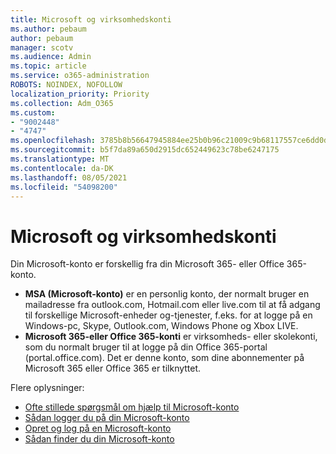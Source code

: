 ```yaml
---
title: Microsoft og virksomhedskonti
ms.author: pebaum
author: pebaum
manager: scotv
ms.audience: Admin
ms.topic: article
ms.service: o365-administration
ROBOTS: NOINDEX, NOFOLLOW
localization_priority: Priority
ms.collection: Adm_O365
ms.custom:
- "9002448"
- "4747"
ms.openlocfilehash: 3785b8b56647945884ee25b0b96c21009c9b68117557ce6dd0d049b9d2eeb9eb
ms.sourcegitcommit: b5f7da89a650d2915dc652449623c78be6247175
ms.translationtype: MT
ms.contentlocale: da-DK
ms.lasthandoff: 08/05/2021
ms.locfileid: "54098200"
---
```

# <a name="microsoft-and-business-accounts"></a>Microsoft og virksomhedskonti

Din Microsoft-konto er forskellig fra din Microsoft 365- eller Office 365-konto.

- **MSA (Microsoft-konto)** er en personlig konto, der normalt bruger en mailadresse fra outlook.com, Hotmail.com eller live.com til at få adgang til forskellige Microsoft-enheder og-tjenester, f.eks. for at logge på en Windows-pc, Skype, Outlook.com, Windows Phone og Xbox LIVE.
- **Microsoft 365-eller Office 365-konti** er virksomheds- eller skolekonti, som du normalt bruger til at logge på din Office 365-portal (portal.office.com). Det er denne konto, som dine abonnementer på Microsoft 365 eller Office 365 er tilknyttet.

Flere oplysninger:

- [Ofte stillede spørgsmål om hjælp til Microsoft-konto](https://support.microsoft.com/hub/4294457/microsoft-account-help) 
- [Sådan logger du på din Microsoft-konto](https://support.microsoft.com/help/4028195/microsoft-account-how-to-sign-in)
- [Opret og log på en Microsoft-konto](https://account.microsoft.com/account)
- [Sådan finder du din Microsoft-konto](https://support.microsoft.com/help/13811/microsoft-account-how-to-find)
